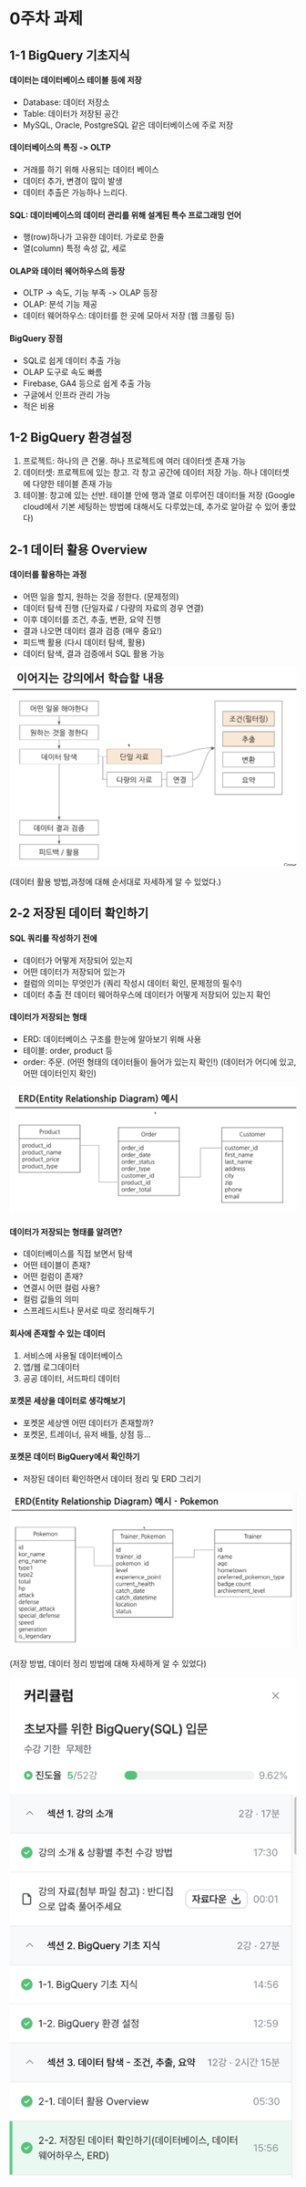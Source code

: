 # 0주차 과제

## 1-1 BigQuery 기초지식

#### 데이터는 데이터베이스 테이블 등에 저장 
- Database: 데이터 저장소
- Table: 데이터가 저장된 공간
- MySQL, Oracle, PostgreSQL 같은 데이터베이스에 주로 저장

#### 데이터베이스의 특징 -> OLTP
- 거래를 하기 위해 사용되는 데이터 베이스
- 데이터 추가, 변경이 많이 발생
- 데이터 추출은 가능하나 느리다.

#### SQL: 데이터베이스의 데이터 관리를 위해 설계된 특수 프로그래밍 언어
- 행(row)하나가 고유한 데이터. 가로로 한줄
- 열(column) 특정 속성 값, 세로

#### OLAP와 데이터 웨어하우스의 등장
- OLTP -> 속도, 기능 부족 -> OLAP 등장
- OLAP: 분석 기능 제공
- 데이터 웨어하우스: 데이터를 한 곳에 모아서 저장 (웹 크롤링 등)

#### BigQuery 장점
- SQL로 쉽게 데이터 추출 가능
- OLAP 도구로 속도 빠름
- Firebase, GA4 등으로 쉽게 추출 가능
- 구글에서 인프라 관리 가능
- 적은 비용

## 1-2 BigQuery 환경설정
1) 프로젝트: 하나의 큰 건물. 하나 프로젝트에 여러 데이터셋 존재 가능
2) 데이터셋: 프로젝트에 있는 창고. 각 창고 공간에 데이터 저장 가능. 하나 데이터셋에 다양한 테이블 존재 가능
3) 테이블: 창고에 있는 선반. 테이블 안에 행과 열로 이루어진 데이터들 저장
(Google cloud에서 기본 세팅하는 방법에 대해서도 다루었는데, 추가로 알아갈 수 있어 좋았다)

## 2-1 데이터 활용 Overview

#### 데이터를 활용하는 과정
- 어떤 일을 할지, 원하는 것을 정한다. (문제정의)
- 데이터 탐색 진행 (단일자료 / 다량의 자료의 경우 연결)
- 이후 데이터를 조건, 추출, 변환, 요약 진행
- 결과 나오면 데이터 결과 검증 (매우 중요!)
- 피드백 활용 (다시 데이터 탐색, 활용)
- 데이터 탐색, 결과 검증에서 SQL 활용 가능

![](images/week0_1.png)

(데이터 활용 방법,과정에 대해 순서대로 자세하게 알 수 있었다.)

## 2-2 저장된 데이터 확인하기

#### SQL 쿼리를 작성하기 전에
- 데이터가 어떻게 저장되어 있는지
- 어떤 데이터가 저장되어 있는가
- 컬럼의 의미는 무엇인가
(쿼리 작성시 데이터 확인, 문제정의 필수!)
- 데이터 추출 전 데이터 웨어하우스에 데이터가 어떻게 저장되어 있는지 확인

#### 데이터가 저장되는 형태
- ERD: 데이터베이스 구조를 한눈에 알아보기 위해 사용
- 테이블: order, product 등
- order: 주문. (어떤 형태의 데이터들이 들어가 있는지 확인!)
(데이터가 어디에 있고, 어떤 데이터인지 확인)

![](images/week0_2.png)

#### 데이터가 저장되는 형태를 알려면?
- 데이터베이스를 직접 보면서 탐색
- 어떤 테이블이 존재?
- 어떤 컬럼이 존재?
- 연결시 어떤 컬럼 사용?
- 컬럼 값들의 의미
- 스프레드시트나 문서로 따로 정리해두기

#### 회사에 존재할 수 있는 데이터
1) 서비스에 사용될 데이터베이스
2) 앱/웹 로그데이터
3) 공공 데이터, 서드파티 데이터

#### 포켓몬 세상을 데이터로 생각해보기
- 포켓몬 세상엔 어떤 데이터가 존재할까?
- 포켓몬, 트레이너, 유저 배틀, 상점 등...

#### 포켓몬 데이터 BigQuery에서 확인하기
- 저장된 데이터 확인하면서 데이터 정리 및 ERD 그리기

![](images/week0_3.png)

(저장 방법, 데이터 정리 방법에 대해 자세하게 알 수 있었다)

![](images/week0_4.png)
